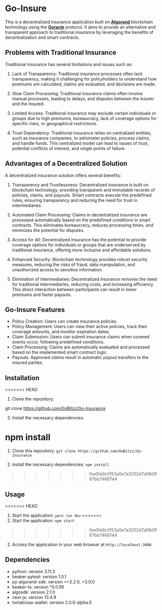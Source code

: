 # Go-Insure

This is a decentralized insurance application built on **[Algorand](https://developer.algorand.org/)** blockchain technology using the **[Goracle](https://www.goracle.io/)** protocol. It aims to provide an alternative and transparent approach to traditional insurance by leveraging the benefits of decentralization and smart contracts.

## Problems with Traditional Insurance
 
Traditional insurance has several limitations and issues such as:

1. Lack of Transparency: Traditional insurance processes often lack transparency, making it challenging for policyholders to understand how premiums are calculated, claims are evaluated, and decisions are made.

2. Slow Claim Processing: Traditional insurance claims often involve manual processes, leading to delays, and disputes between the insurer and the insured.

3. Limited Access: Traditional insurance may exclude certain individuals or groups due to high premiums, bureaucracy, lack of coverage options for specific risks, or geographical restrictions.

4. Trust Dependency: Traditional insurance relies on centralized entities, such as insurance companies, to administer policies, process claims, and handle funds. This centralized model can lead to issues of trust, potential conflicts of interest, and single points of failure.

## Advantages of a Decentralized Solution

A decentralized insurance solution offers several benefits:

1. Transparency and Trustlessness: Decentralized insurance is built on blockchain technology, providing transparent and immutable records of policies, claims, and payouts. Smart contracts execute the predefined rules, ensuring transparency and reducing the need for trust in intermediaries.

2. Automated Claim Processing: Claims in decentralized insurance are processed automatically based on the predefined conditions in smart contracts. This eliminates bureaucracy, reduces processing times, and minimizes the potential for disputes.

3. Access for All: Decentralized insurance has the potential to provide coverage options for individuals or groups that are underserved by traditional insurance, offering more inclusive and affordable solutions.

4. Enhanced Security: Blockchain technology provides robust security measures, reducing the risks of fraud, data manipulation, and unauthorized access to sensitive information.

5. Elimination of Intermediaries: Decentralized insurance removes the need for traditional intermediaries, reducing costs, and increasing efficiency. This direct interaction between participants can result in lower premiums and faster payouts.


## Go-Insure Features

- Policy Creation: Users can create insurance policies.
- Policy Management: Users can view their active policies, track their coverage amounts, and monitor expiration dates.
- Claim Submission: Users can submit insurance claims when covered events occur, following predefined conditions.
- Claim Processing: Claims are automatically evaluated and processed based on the implemented smart contract logic.
- Payouts: Approved claims result in automatic payout transfers to the insured parties.


## Installation

<<<<<<< HEAD
1. Clone the repository:

git clone https://github.com/0xBitzz/Go-Insurance

2. Install the necessary dependencies:

npm install
=======
1. Clone this repository: `git clone https://github.com/0xBitzz/Go-Insurance`

2. Install the necessary dependencies: `npm install`
>>>>>>> fea0fa9c0f53a5e7a3252d7a58d1f67bb7466744


## Usage

<<<<<<< HEAD
1. Start the application: `yarn run dev`
=======
1. Start the application: `npm start`
>>>>>>> fea0fa9c0f53a5e7a3252d7a58d1f67bb7466744

2. Access the application in your web browser at `http://localhost:3000`.

## Dependencies

- python: version 3.11.3
- beaker-pyteal: version 1.0.1
- py-algorand-sdk: version >=2.2.0, <3.0.0
- beaker-ts: version ^0.0.95
- algosdk: version 2.1.0
- next-js: version 13.4.9
- txnlab/use-wallet: version 2.0.0-alpha.5
